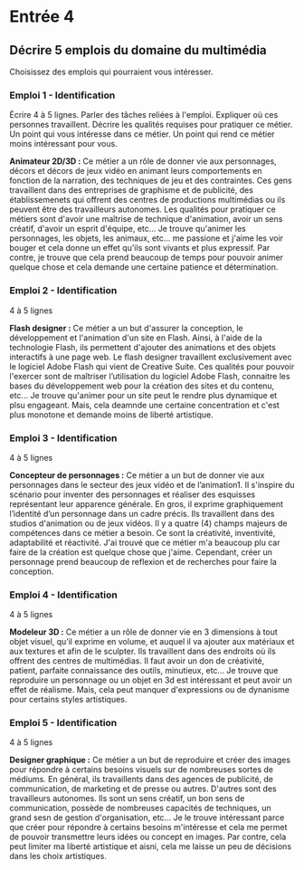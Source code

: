 # Entrée 4
## Décrire 5 emplois du domaine du multimédia
Choisissez des emplois qui pourraient vous intéresser. 

### Emploi 1 - Identification
Écrire 4 à 5 lignes. Parler des tâches reliées à l'emploi. Expliquer où ces personnes travaillent. Décrire les qualités requises pour pratiquer ce métier. Un point qui vous intéresse dans ce métier. Un point qui rend ce métier moins intéressant pour vous. 

**Animateur 2D/3D :**
Ce métier a un rôle de donner vie aux personnages, décors et décors de jeux vidéo en animant leurs comportements en fonction de la narration, des techniques de jeu et des contraintes. Ces gens travaillent dans des entreprises de graphisme et de publicité, des établissemenets qui offrent des centres de productions multimédias ou ils peuvent être des travailleurs autonomes. Les qualités pour pratiquer ce métiers sont d'avoir une maîtrise de technique d'animation, avoir un sens créatif, d'avoir un esprit d'équipe, etc... Je trouve qu'animer les personnages, les objets, les animaux, etc... me passione et j'aime les voir bouger et cela donne un effet qu'ils sont vivants et plus expressif. Par contre, je trouve que cela prend beaucoup de temps pour pouvoir animer quelque chose et cela demande une certaine patience et détermination.

### Emploi 2 - Identification
4 à 5 lignes

**Flash designer :**
Ce métier a un but d'assurer la conception, le développement et l'animation d'un site en Flash. Ainsi, à l'aide de la technologie Flash, ils permettent d'ajouter des animations et des objets interactifs à une page web.  Le flash designer travaillent exclusivement avec le logiciel Adobe Flash qui vient de Creative Suite. Ces qualités pour pouvoir l'exercer sont de maîtriser l’utilisation du logiciel Adobe Flash, connaitre les bases du développement web pour la création des sites et du contenu, etc... Je trouve qu'animer pour un site peut le rendre plus dynamique et plsu engageant. Mais, cela deamnde une certaine concentration et c'est plus monotone et demande moins de liberté artistique.

### Emploi 3 - Identification
4 à 5 lignes 
 
**Concepteur de personnages :** 
Ce métier a un but de donner vie aux personnages dans le secteur des jeux vidéo et de l’animation1. Il s'inspire du scénario pour inventer des personnages et réaliser des esquisses représentant leur apparence générale. En gros, il exprime graphiquement l’identité d’un personnage dans un cadre précis. Ils travaillent dans des studios d'animation ou de jeux vidéos. Il y a quatre (4) champs majeurs de compétences dans ce métier a besoin. Ce sont la créativité, inventivité, adaptabilité et réactivité. J'ai trouvé que ce métier m'a beaucoup plu car faire de la création est quelque chose que j'aime. Cependant, créer un personnage prend beaucoup de reflexion et de recherches pour faire la conception.

### Emploi 4 - Identification
4 à 5 lignes

**Modeleur 3D :** 
Ce métier a un rôle de donner vie en 3 dimensions à tout objet visuel, qu’il exprime en volume, et auquel il va ajouter aux matériaux et aux textures et afin de le sculpter. Ils travaillent dans des endroits où ils offrent des centres de multimédias. Il faut avoir un don de créativité, patient, parfaite connaissance des outils, minutieux, etc... Je trouve que reproduire un personnage ou un objet en 3d est intéressant et peut avoir un effet de réalisme. Mais, cela peut manquer d'expressions ou de dynanisme pour certains styles artistiques.

### Emploi 5 - Identification
4 à 5 lignes

**Designer graphique :** 
Ce métier a un but de reproduire et créer des images pour répondre à certains besoins visuels sur de nombreuses sortes de médiums. En général, ils travaillents dans des agences de publicité, de communication, de marketing et de presse ou autres. D'autres sont des travailleurs autonomes. Ils sont un sens créatif, un bon sens de communication, possède de nombreuses capacités de techniques, un grand sesn de gestion d'organisation, etc... Je le trouve intéressant parce que créer pour répondre à certains besoins m'intéresse et cela me permet de pouvoir transmettre leurs idées ou concept en images. Par contre, cela peut limiter ma liberté artistique et aisni, cela me laisse un peu de décisions dans les choix artistiques.

